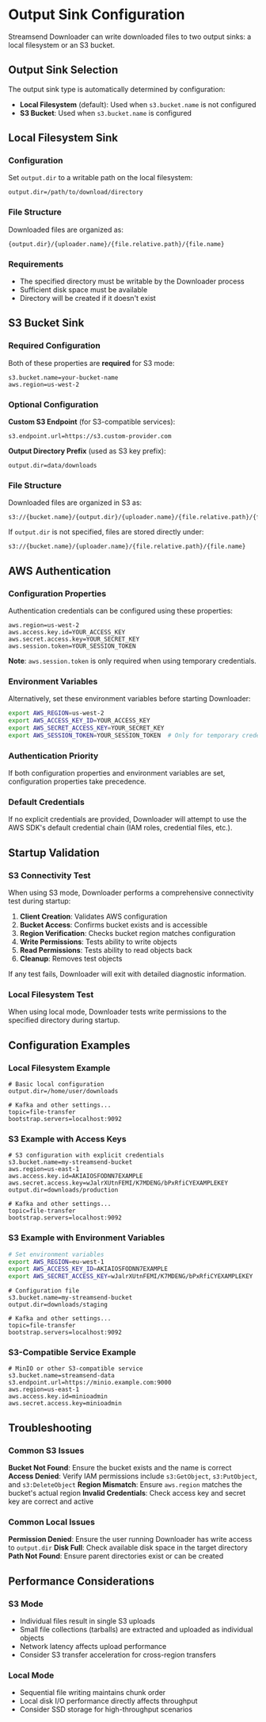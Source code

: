 # Output Sink Configuration

Streamsend Downloader can write downloaded files to two output sinks: a local filesystem or an S3 bucket.

## Output Sink Selection

The output sink type is automatically determined by configuration:

- **Local Filesystem** (default): Used when `s3.bucket.name` is not configured
- **S3 Bucket**: Used when `s3.bucket.name` is configured

## Local Filesystem Sink

### Configuration

Set `output.dir` to a writable path on the local filesystem:

```properties
output.dir=/path/to/download/directory
```

### File Structure

Downloaded files are organized as:
```
{output.dir}/{uploader.name}/{file.relative.path}/{file.name}
```

### Requirements

- The specified directory must be writable by the Downloader process
- Sufficient disk space must be available
- Directory will be created if it doesn't exist

## S3 Bucket Sink

### Required Configuration

Both of these properties are **required** for S3 mode:

```properties
s3.bucket.name=your-bucket-name
aws.region=us-west-2
```

### Optional Configuration

**Custom S3 Endpoint** (for S3-compatible services):
```properties
s3.endpoint.url=https://s3.custom-provider.com
```

**Output Directory Prefix** (used as S3 key prefix):
```properties
output.dir=data/downloads
```

### File Structure

Downloaded files are organized in S3 as:
```
s3://{bucket.name}/{output.dir}/{uploader.name}/{file.relative.path}/{file.name}
```

If `output.dir` is not specified, files are stored directly under:
```
s3://{bucket.name}/{uploader.name}/{file.relative.path}/{file.name}
```

## AWS Authentication

### Configuration Properties

Authentication credentials can be configured using these properties:

```properties
aws.region=us-west-2
aws.access.key.id=YOUR_ACCESS_KEY
aws.secret.access.key=YOUR_SECRET_KEY
aws.session.token=YOUR_SESSION_TOKEN
```

**Note**: `aws.session.token` is only required when using temporary credentials.

### Environment Variables

Alternatively, set these environment variables before starting Downloader:

```bash
export AWS_REGION=us-west-2
export AWS_ACCESS_KEY_ID=YOUR_ACCESS_KEY
export AWS_SECRET_ACCESS_KEY=YOUR_SECRET_KEY
export AWS_SESSION_TOKEN=YOUR_SESSION_TOKEN  # Only for temporary credentials
```

### Authentication Priority

If both configuration properties and environment variables are set, configuration properties take precedence.

### Default Credentials

If no explicit credentials are provided, Downloader will attempt to use the AWS SDK's default credential chain (IAM roles, credential files, etc.).

## Startup Validation

### S3 Connectivity Test

When using S3 mode, Downloader performs a comprehensive connectivity test during startup:

1. **Client Creation**: Validates AWS configuration
2. **Bucket Access**: Confirms bucket exists and is accessible  
3. **Region Verification**: Checks bucket region matches configuration
4. **Write Permissions**: Tests ability to write objects
5. **Read Permissions**: Tests ability to read objects back
6. **Cleanup**: Removes test objects

If any test fails, Downloader will exit with detailed diagnostic information.

### Local Filesystem Test

When using local mode, Downloader tests write permissions to the specified directory during startup.

## Configuration Examples

### Local Filesystem Example

```properties
# Basic local configuration
output.dir=/home/user/downloads

# Kafka and other settings...
topic=file-transfer
bootstrap.servers=localhost:9092
```

### S3 Example with Access Keys

```properties
# S3 configuration with explicit credentials
s3.bucket.name=my-streamsend-bucket
aws.region=us-east-1
aws.access.key.id=AKIAIOSFODNN7EXAMPLE
aws.secret.access.key=wJalrXUtnFEMI/K7MDENG/bPxRfiCYEXAMPLEKEY
output.dir=downloads/production

# Kafka and other settings...
topic=file-transfer
bootstrap.servers=localhost:9092
```

### S3 Example with Environment Variables

```bash
# Set environment variables
export AWS_REGION=eu-west-1
export AWS_ACCESS_KEY_ID=AKIAIOSFODNN7EXAMPLE
export AWS_SECRET_ACCESS_KEY=wJalrXUtnFEMI/K7MDENG/bPxRfiCYEXAMPLEKEY
```

```properties
# Configuration file
s3.bucket.name=my-streamsend-bucket
output.dir=downloads/staging

# Kafka and other settings...
topic=file-transfer
bootstrap.servers=localhost:9092
```

### S3-Compatible Service Example

```properties
# MinIO or other S3-compatible service
s3.bucket.name=streamsend-data
s3.endpoint.url=https://minio.example.com:9000
aws.region=us-east-1
aws.access.key.id=minioadmin
aws.secret.access.key=minioadmin
```

## Troubleshooting

### Common S3 Issues

**Bucket Not Found**: Ensure the bucket exists and the name is correct
**Access Denied**: Verify IAM permissions include `s3:GetObject`, `s3:PutObject`, and `s3:DeleteObject`
**Region Mismatch**: Ensure `aws.region` matches the bucket's actual region
**Invalid Credentials**: Check access key and secret key are correct and active

### Common Local Issues

**Permission Denied**: Ensure the user running Downloader has write access to `output.dir`
**Disk Full**: Check available disk space in the target directory
**Path Not Found**: Ensure parent directories exist or can be created

## Performance Considerations

### S3 Mode
- Individual files result in single S3 uploads
- Small file collections (tarballs) are extracted and uploaded as individual objects
- Network latency affects upload performance
- Consider S3 transfer acceleration for cross-region transfers

### Local Mode  
- Sequential file writing maintains chunk order
- Local disk I/O performance directly affects throughput
- Consider SSD storage for high-throughput scenarios
